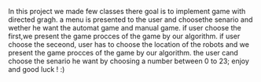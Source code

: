 In this project we made few classes there goal is to implement game with directed gragh.
a menu is presented to the user and choosethe senario and  wether he want the automat game and manual game.
if user choose the first,we present the game procces of the game by our algorithm.
if user choose the seceond, user has to choose the location of the robots and  we present the game procces of the game by our algorithm.
the user cand choose the senario he want by choosing a number between 0 to 23;
enjoy and  good luck ! :)
